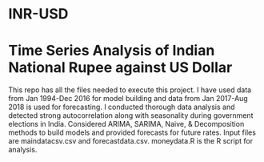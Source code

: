 # INR-USD 
# Time Series Analysis of Indian National Rupee against US Dollar
This repo has all the files needed to execute this project. I have used data from Jan 1994-Dec 2016 for model building and data from Jan 2017-Aug 2018 is used for forecasting. I conducted thorough data analysis and detected strong autocorrelation along with seasonality during government elections in India.
Considered ARIMA, SARIMA, Naive, & Decomposition methods to build models and provided forecasts for future rates. Input files are maindatacsv.csv and forecastdata.csv. moneydata.R is the R script for analysis. 
